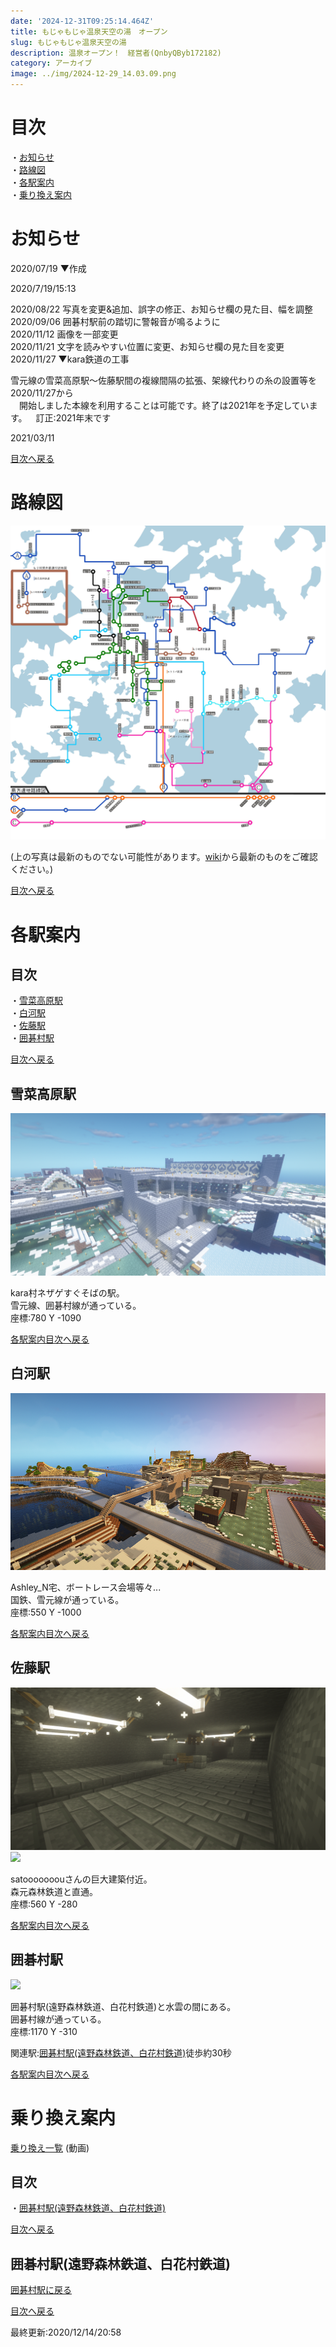 ```yaml
---
date: '2024-12-31T09:25:14.464Z'
title: もじゃもじゃ温泉天空の湯　オープン
slug: もじゃもじゃ温泉天空の湯
description: 温泉オープン！　経営者(QnbyQByb172182)
category: アーカイブ
image: ../img/2024-12-29_14.03.09.png
---
```


# 目次

・[お知らせ](#お知らせ)  
・[路線図](#路線図)  
・[各駅案内](#各駅案内)  
・[乗り換え案内](#乗り換え案内)

# お知らせ

2020/07/19 ▼作成

2020/7/19/15:13

2020/08/22 写真を変更&追加、誤字の修正、お知らせ欄の見た目、幅を調整  
2020/09/06 囲碁村駅前の踏切に警報音が鳴るように  
2020/11/12 画像を一部変更  
2020/11/21 文字を読みやすい位置に変更、お知らせ欄の見た目を変更  
2020/11/27 ▼kara鉄道の工事

雪元線の雪菜高原駅～佐藤駅間の複線間隔の拡張、架線代わりの糸の設置等を2020/11/27から  
 開始しました本線を利用することは可能です。終了は2021年を予定しています。 訂正:2021年末です

2021/03/11

[目次へ戻る](#目次)

# 路線図

![もりパ路線図](/img/もりパ路線図.jpg)

(上の写真は最新のものでない可能性があります。[wiki](https://wiki.morino.party/train)から最新のものをご確認ください。)

[目次へ戻る](#目次)

# 各駅案内

## 目次

・[雪菜高原駅](#雪菜高原)  
・[白河駅](#白河)  
・[佐藤駅](#佐藤)  
・[囲碁村駅](#囲碁村)

[目次へ戻る](#目次)

## 雪菜高原駅

![](/img/2020-08-21_19.36.06.png)

kara村ネザゲすぐそばの駅。  
雪元線、囲碁村線が通っている。  
座標:780 Y -1090

[各駅案内目次へ戻る](#各駅案内)

## 白河駅

![](/img/2020-11-06_17.13.59.png)

Ashley_N宅、ボートレース会場等々...  
国鉄、雪元線が通っている。  
座標:550 Y -1000

[各駅案内目次へ戻る](#各駅案内)

## 佐藤駅

![](/img/2020-08-21_19.43.49.png)  
![](/img/2020-11-06_17.18.48.png)

satooooooouさんの巨大建築付近。  
森元森林鉄道と直通。  
座標:560 Y -280

[各駅案内目次へ戻る](#各駅案内)

## 囲碁村駅

![](/img/2020-11-06_17.35.07.png)

囲碁村駅(遠野森林鉄道、白花村鉄道)と水雲の間にある。  
囲碁村線が通っている。  
座標:1170 Y -310

関連駅:[囲碁村駅(遠野森林鉄道、白花村鉄道)](#乗り換え囲碁村駅)徒歩約30秒

[各駅案内目次へ戻る](#各駅案内)

# 乗り換え案内

[乗り換え一覧](https://www.youtube.com/playlist?list=PL8SEiCmaoshMoRMkEc5ueDQBMn934QIS-) (動画)

## 目次

・[囲碁村駅(遠野森林鉄道、白花村鉄道)](#乗り換え囲碁村駅)

[目次へ戻る](#目次)

## 囲碁村駅(遠野森林鉄道、白花村鉄道)

[囲碁村駅に戻る](#囲碁村)

[目次へ戻る](#目次)

最終更新:2020/12/14/20:58
